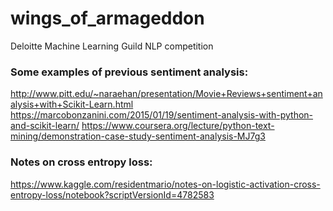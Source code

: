 # wings_of_armageddon
Deloitte Machine Learning Guild NLP competition


### Some examples of previous sentiment analysis:
http://www.pitt.edu/~naraehan/presentation/Movie+Reviews+sentiment+analysis+with+Scikit-Learn.html
https://marcobonzanini.com/2015/01/19/sentiment-analysis-with-python-and-scikit-learn/
https://www.coursera.org/lecture/python-text-mining/demonstration-case-study-sentiment-analysis-MJ7g3

### Notes on cross entropy loss:
https://www.kaggle.com/residentmario/notes-on-logistic-activation-cross-entropy-loss/notebook?scriptVersionId=4782583
